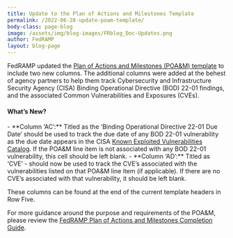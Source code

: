 ```yaml
---
title: Update to the Plan of Actions and Milestones Template
permalink: /2022-06-28-update-poam-template/
body-class: page-blog
image: /assets/img/blog-images/FRblog_Doc-Updates.png
author: FedRAMP
layout: blog-page
---
```

FedRAMP updated the <a href="https://www.fedramp.gov/assets/resources/templates/FedRAMP-POAM-Template.xlsx" target="_blank" rel="noopener noreferrer">Plan of Actions and Milestones (POA&M) template</a> to include two new columns. The additional columns were added at the behest of agency partners to help them track Cybersecurity and Infrastructure Security Agency (CISA) Binding Operational Directive (BOD) 22-01 findings, and the associated Common Vulnerabilities and Exposures (CVEs).

<h4>What’s New?</h4>
- **Column ‘AC’:** Titled as the ‘Binding Operational Directive 22-01 Due Date’  should be used to track the due date of any BOD 22-01 vulnerability as the due date appears in the CISA <a href="https://www.cisa.gov/known-exploited-vulnerabilities-catalog" target="_blank" rel="noopener noreferrer">Known Exploited Vulnerabilities Catalog</a>. If the POA&M line item is not associated with any BOD 22-01 vulnerability, this cell should be left blank.
- **Column ‘AD’:** Titled as ‘CVE’ - should now be used to track the CVE’s associated with the vulnerabilities listed on that POA&M line item (if applicable). If there are no CVE’s associated with that vulnerability, it should be left blank.

These columns can be found at the end of the current template headers in Row Five. 

For more guidance around the purpose and requirements of the POA&M, please review the <a href="https://www.fedramp.gov/assets/resources/documents/CSP_POAM_Template_Completion_Guide.pdf" target="_blank" rel="noopener noreferrer">FedRAMP Plan of Actions and Milestones Completion Guide</a>.
